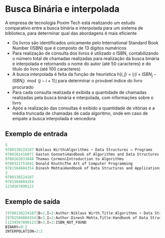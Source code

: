 # Busca Binária e interpolada

A empresa de tecnologia Poxim Tech está realizando
um estudo comparativo entre a busca binária e
interpolada para um sistema de biblioteca, para
determinar qual das abordagens é mais eficiente

* Os livros são identificados unicamente pelo
International Standard Book Number (ISBN) que é
composto de 13 dígitos numéricos
* Para realização de consulta dos livros é utilizado o
ISBN, contabilizando o número total de chamadas
realizadas para realização da busca binária e
interpolada e retornando o nome do autor (até 50
caracteres) e do título do livro (até 100 caracteres)
* A busca interpolada é feita da função de heurística $h(i, j) = \lfloor (i + ISBN_j − ISBN_i) \mod (j − i + 1) \rfloor$ para determinar o provável índice do livro procurado
* Para cada consulta realizada é exibida a quantidade
de chamadas realizadas pela busca binária e
interpolada, com informações sobre o livro
* Após a realização das consultas é exibido a
quantidade de vitórias e a média truncada de
chamadas de cada algoritmo, onde em caso de
empate a busca interpolada é vencedora

## Exemplo de entrada
```c
5
9780130224187 Niklaus Wirth&Algorithms + Data Structures = Programs
9780201416077 Gaston Gonnet&Handbook of Algorithms and Data Structures
9780262033848 Thomas Cormen&Introduction to Algorithms
9780321751041 Donald Knuth&The Art of Computer Programming
9781584884354 Dinesh Mehta&Handbook of Data Structures and Applications
3
9780130224187
9781584884354
1234567890123
```

## Exemplo de saída
```c
[9780130224187]B=2,I=2:Author:Niklaus Wirth,Title:Algorithms + Data Structures = Programs
[9781584884354]B=3,I=2:Author:Dinesh Mehta,Title:Handbook of Data Structures and Applications
[1234567890123]B=3,I=2:ISBN_NOT_FOUND
BINARY=0:2
INTERPOLATION=3:2

```